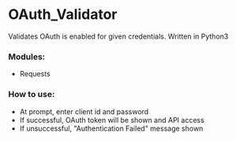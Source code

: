 # OAuth_Validator
Validates OAuth is enabled for given credentials. Written in Python3

### Modules:
- Requests

### How to use:
- At prompt, enter client id and password
- If successful, OAuth token will be shown and API access
- If unsuccessful, "Authentication Failed" message shown

